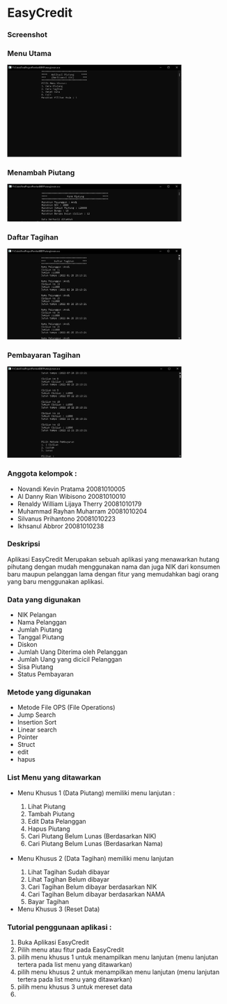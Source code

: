 <h1>EasyCredit</h1>

<h3>Screenshot</h3>
<h3>Menu Utama</h3>
<img src="https://github.com/EasyCredit-PemlanB081/FinalProjectPemlanB081Piutang/blob/main/images/menuUtama.png?raw=true" width="400px"</img> 
<h3>Menambah Piutang</h3>
<img src="https://github.com/EasyCredit-PemlanB081/FinalProjectPemlanB081Piutang/blob/main/images/TambahPiutang.png?raw=true" width="400px"</img> 
<h3>Daftar Tagihan</h3>
<img src="https://github.com/EasyCredit-PemlanB081/FinalProjectPemlanB081Piutang/blob/main/images/DaftarTagihan.png?raw=true" width="400px"</img> 
<h3>Pembayaran Tagihan</h3>
<img src="https://github.com/EasyCredit-PemlanB081/FinalProjectPemlanB081Piutang/blob/main/images/MenuPembayaran.png?raw=true" width="400px"</img> 

<h3>Anggota kelompok :</h3>
<ul>
  <li>Novandi Kevin Pratama             20081010005</li>
  <li>Al Danny Rian Wibisono            20081010010</li>
  <li>Renaldy William Lijaya Therry	    20081010179</li>
  <li>Muhammad Rayhan Muharram          20081010204</li>
  <li>Silvanus Prihantono               20081010223</li> 
  <li>Ikhsanul Abbror                   20081010238</li>
</ul>
  
<!-- Awal Deskripsi -->

<h3>Deskripsi</h3>
<p> Aplikasi EasyCredit Merupakan sebuah aplikasi yang menawarkan
hutang pihutang dengan mudah menggunakan nama dan juga NIK dari
konsumen baru maupun pelanggan lama dengan fitur yang memudahkan
bagi orang yang baru menggunakan aplikasi.</p>

<!-- Akhir Deskripsi -->

<!-- List Data yang digunakan -->

<h3>Data yang digunakan</h3>
<ul>
  <li>NIK Pelangan</li>
  <li>Nama Pelanggan</li>
  <li>Jumlah Piutang</li>
  <li>Tanggal Piutang</li>
  <li>Diskon</li>
  <li>Jumlah Uang Diterima oleh Pelanggan</li>
  <li>Jumlah Uang yang dicicil Pelanggan</li>
  <li>Sisa Piutang</li>
  <li>Status Pembayaran</li>
</ul>
    
<!-- Akhir List Data yang digunakan -->

<!-- List metode yang digunakan -->

<h3>Metode yang digunakan</h3>
<ul>
  <li>Metode File OPS (File Operations)</li>
  <li>Jump Search</li>
  <li>Insertion Sort</li>
  <li>Linear search</li>
  <li>Pointer</li>
  <li>Struct</li>
  <li>edit</li>
  <li>hapus</li>
</ul>

<!-- Akhir List metode yang digunakan -->

<!-- List menu yang ditawarkan -->

<h3>List Menu yang ditawarkan</h3>
<ul>
 <li>Menu Khusus 1 (Data Piutang) memiliki menu lanjutan :</li>
  
  1. Lihat Piutang
  2. Tambah Piutang
  3. Edit Data Pelanggan
  4. Hapus Piutang
  5. Cari Piutang Belum Lunas (Berdasarkan NIK)
  6. Cari Piutang Belum Lunas (Berdasarkan Nama)
 
 </br>

 <li>Menu Khusus 2 (Data Tagihan) memiliki menu lanjutan</li>
 
  1. Lihat Tagihan Sudah dibayar
  2. Lihat Tagihan Belum dibayar
  3. Cari Tagihan Belum dibayar berdasarkan NIK
  4. Cari Tagihan Belum dibayar berdasarkan NAMA
  5. Bayar Tagihan


 <li>Menu Khusus 3 (Reset Data)</li>
</ul>
 
<!-- Akhir List menu yang ditawarkan -->

<h3>Tutorial penggunaan aplikasi :</h3>
<ol>
  <li>Buka Aplikasi EasyCredit</li>
  <li>Pilih menu atau fitur pada EasyCredit</li>
  <li>pilih menu khusus 1 untuk menampilkan menu lanjutan
  (menu lanjutan tertera pada list menu yang ditawarkan)</li>
  <li>pilih menu khusus 2 untuk menampilkan menu lanjutan
  (menu lanjutan tertera pada list menu yang ditawarkan)</li>
  <li>pilih menu khusus 3 untuk mereset data</li> 
    <li></li>
</ol>
